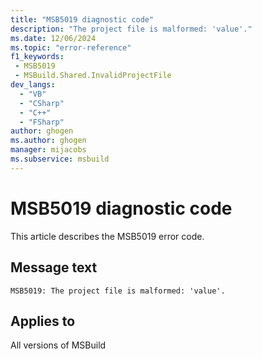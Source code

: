 ```yaml
---
title: "MSB5019 diagnostic code"
description: "The project file is malformed: 'value'."
ms.date: 12/06/2024
ms.topic: "error-reference"
f1_keywords:
 - MSB5019
 - MSBuild.Shared.InvalidProjectFile
dev_langs:
  - "VB"
  - "CSharp"
  - "C++"
  - "FSharp"
author: ghogen
ms.author: ghogen
manager: mijacobs
ms.subservice: msbuild
---
```


# MSB5019 diagnostic code

<!-- :::ErrorDefinitionDescription::: -->
<!-- :::editable-content name="introDescription"::: -->
This article describes the MSB5019 error code.
<!-- :::editable-content-end::: -->

## Message text

```output
MSB5019: The project file is malformed: 'value'.
```

<!-- :::editable-content name="postOutputDescription"::: -->
<!--
{StrBegin="MSB5019: "}
-->
<!-- :::editable-content-end::: -->
<!-- :::ErrorDefinitionDescription-end::: -->

## Applies to

All versions of MSBuild
